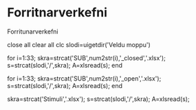 # Forritnarverkefni
Forritunarverkefni 

close all 
clear all
clc
slodi=uigetdir('Veldu moppu')

for i=1:33;
    skra=strcat('SUB',num2str(i),'_closed','.xlsx');
    s=strcat(slodi,'/',skra);
    A=xlsread(s);
end

for i=1:33;
    skra=strcat('SUB',num2str(i),'_open','.xlsx');
    s=strcat(slodi,'/',skra);
    A=xlsread(s);
end

skra=strcat('Stimuli','.xlsx');
s=strcat(slodi,'/',skra);
A=xlsread(s);

